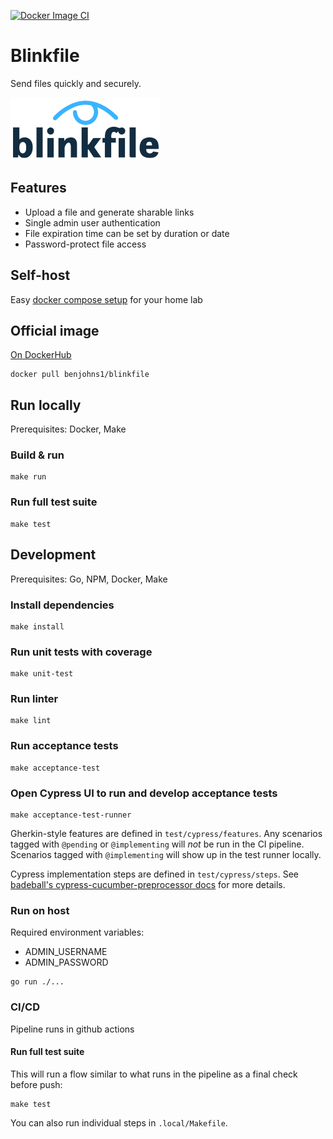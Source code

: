 [![Docker Image CI](https://github.com/benjohns1/blinkfile/actions/workflows/ci.yml/badge.svg)](https://github.com/benjohns1/blinkfile/actions/workflows/ci.yml)

# Blinkfile
Send files quickly and securely.

![Blinkfile](docs/images/logo-light-bg-240x100.png)

## Features
- Upload a file and generate sharable links
- Single admin user authentication
- File expiration time can be set by duration or date
- Password-protect file access

## Self-host
Easy [docker compose setup](examples/docker-compose.yml) for your home lab

## Official image
[On DockerHub](https://hub.docker.com/repository/docker/benjohns1/blinkfile)

```
docker pull benjohns1/blinkfile
```

## Run locally
Prerequisites: Docker, Make

### Build & run
```
make run
```
### Run full test suite
```
make test
```

## Development
Prerequisites: Go, NPM, Docker, Make

### Install dependencies
```
make install
```
### Run unit tests with coverage 
```
make unit-test
```
### Run linter
```
make lint
```
### Run acceptance tests
```
make acceptance-test
```
### Open Cypress UI to run and develop acceptance tests
```
make acceptance-test-runner
```
Gherkin-style features are defined in `test/cypress/features`. Any scenarios tagged with `@pending` or `@implementing` 
will _not_ be run in the CI pipeline. Scenarios tagged with `@implementing` will show up in the test runner locally.

Cypress implementation steps are defined in `test/cypress/steps`. See 
[badeball's cypress-cucumber-preprocessor docs](https://github.com/badeball/cypress-cucumber-preprocessor/blob/master/docs/readme.md) 
for more details.
### Run on host
Required environment variables:
- ADMIN_USERNAME
- ADMIN_PASSWORD
```
go run ./...
```
### CI/CD
Pipeline runs in github actions
#### Run full test suite
This will run a flow similar to what runs in the pipeline as a final check before push:
```
make test
```
You can also run individual steps in `.local/Makefile`.
